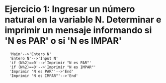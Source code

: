 # Ejercicio 1: Ingresar un número natural en la variable N. Determinar e imprimir un mensaje informando si 'N es PAR' o si 'N es IMPAR'

```mermaid
  'Main'-->'Entero N'
  'Entero N'-->'Input N'
  'if (N%2)==0'-->'Imprimir "N es PAR"'
  'if (N%2)==0'-->'Imprimir "N es IMPAR"'
  'Imprimir "N es PAR"'-->'End'
  'Imprimir "N es IMPAR"'-->'End'
```
